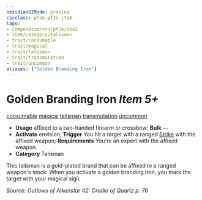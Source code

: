```yaml
---
obsidianUIMode: preview
cssclass: pf2e,pf2e-item
tags:
- compendium/src/pf2e/ooa2
- item/category/talisman
- trait/consumable
- trait/magical
- trait/talisman
- trait/transmutation
- trait/uncommon
aliases: ["Golden Branding Iron"]
---
```

# Golden Branding Iron *Item 5+*  
[consumable](../../../Rules/traits/consumable.md)  [magical](../../../Rules/traits/magical.md)  [talisman](../../../Rules/traits/talisman.md)  [transmutation](../../../Rules/traits/transmutation.md)  [uncommon](../../../Rules/traits/uncommon.md)  

- **Usage** affixed to a two-handed firearm or crossbow; **Bulk** —
- **Activate** envision; **Trigger** You hit a target with a ranged [Strike](../../../Rules/actions/strike.md) with the affixed weapon; **Requirements** You're an expert with the affixed weapon.
- **Category** Talisman

This talisman is a gold-plated brand that can be affixed to a ranged weapon's stock. When you activate a golden branding iron, you mark the target with your magical sigil.

*Source: Outlaws of Alkenstar #2: Cradle of Quartz p. 76*